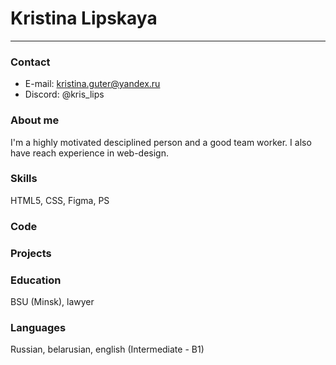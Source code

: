 # Kristina Lipskaya
***********
### Contact
* E-mail: kristina.guter@yandex.ru
* Discord: @kris_lips
### About me
I'm a highly motivated desciplined person and a good team worker.  I also have reach experience in web-design.
### Skills
HTML5, CSS, Figma, PS
### Code

### Projects

### Education
BSU (Minsk), lawyer
### Languages
Russian, belarusian, english (Intermediate - B1)
